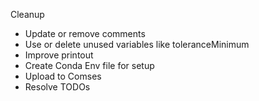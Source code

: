 Cleanup

- Update or remove comments
- Use or delete unused variables like toleranceMinimum
- Improve printout
- Create Conda Env file for setup
- Upload to Comses
- Resolve TODOs
